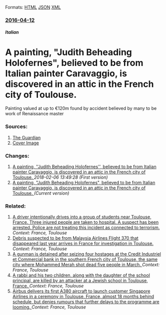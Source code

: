 
Formats: [HTML](/news/2016/04/12/a-painting-judith-beheading-holofernes-believed-to-be-from-italian-painter-caravaggio-is-discovered-in-an-attic-in-the-french-city-of.html)  [JSON](/news/2016/04/12/a-painting-judith-beheading-holofernes-believed-to-be-from-italian-painter-caravaggio-is-discovered-in-an-attic-in-the-french-city-of.json)  [XML](/news/2016/04/12/a-painting-judith-beheading-holofernes-believed-to-be-from-italian-painter-caravaggio-is-discovered-in-an-attic-in-the-french-city-of.xml)  

### [2016-04-12](/news/2016/04/12/index.md)

##### Italian
#  A painting, "Judith Beheading Holofernes", believed to be from Italian painter Caravaggio, is discovered in an attic in the French city of Toulouse. 

Painting valued at up to €120m found by accident believed by many to be work of Renaissance master


### Sources:

1. [The Guardian](https://www.theguardian.com/artanddesign/2016/apr/12/lost-caravaggio-causes-rift-in-art-world)
1. [Cover Image](https://i.guim.co.uk/img/media/34e021703f2ee9a834ff347a30119ba8284caacf/0_157_3500_2100/3500.jpg?w=1200&amp;h=630&amp;q=55&amp;auto=format&amp;usm=12&amp;fit=crop&amp;crop=faces%2Centropy&amp;bm=normal&amp;ba=bottom%2Cleft&amp;blend64=aHR0cHM6Ly91cGxvYWRzLmd1aW0uY28udWsvMjAxNi8wNS8yNS9vdmVybGF5LWxvZ28tMTIwMC05MF9vcHQucG5n&amp;s=6a62db3f7f0699445b80368dbc6a3bbc)

### Changes:

1. [ A painting, ''Judith Beheading Holofernes'', believed to be from Italian painter Caravaggio, is discovered in an attic in the French city of Toulouse. ](/news/2016/04/12/a-painting-judith-beheading-holofernes-believed-to-be-from-italian-painter-caravaggio-is-discovered-in-an-attic-in-the-french-city-o.md) _2018-02-06 13:49:28 (First version)_
1. [ A painting, "Judith Beheading Holofernes", believed to be from Italian painter Caravaggio, is discovered in an attic in the French city of Toulouse. ](/news/2016/04/12/a-painting-judith-beheading-holofernes-believed-to-be-from-italian-painter-caravaggio-is-discovered-in-an-attic-in-the-french-city-of.md) _(Current version)_

### Related:

1. [A driver intentionally drives into a group of students near Toulouse, France. Three injured people are taken to hospital. A suspect has been arrested. Police are not treating this incident as connected to terrorism. ](/news/2017/11/10/a-driver-intentionally-drives-into-a-group-of-students-near-toulouse-france-three-injured-people-are-taken-to-hospital-a-suspect-has-been.md) _Context: France, Toulouse_
2. [Debris suspected to be from Malaysia Airlines Flight 370 that disappeared last year arrives in France for investigation in Toulouse. ](/news/2015/08/1/debris-suspected-to-be-from-malaysia-airlines-flight-370-that-disappeared-last-year-arrives-in-france-for-investigation-in-toulouse.md) _Context: France, Toulouse_
3. [A gunman is detained after seizing four hostages at the Credit Industriel et Commercial bank in the southern French city of Toulouse, the same city where Mohammed Merah shot dead five people in March. ](/news/2012/06/20/a-gunman-is-detained-after-seizing-four-hostages-at-the-cra-c-dit-industriel-et-commercial-bank-in-the-southern-french-city-of-toulouse-the-s.md) _Context: France, Toulouse_
4. [A rabbi and his two children, along with the daughter of the school principal, are killed by an attacker at a Jewish school in Toulouse, France. ](/news/2012/03/19/a-rabbi-and-his-two-children-along-with-the-daughter-of-the-school-principal-are-killed-by-an-attacker-at-a-jewish-school-in-toulouse-fra.md) _Context: France, Toulouse_
5. [ Airbus delivers its first A380 aircraft to launch customer Singapore Airlines in a ceremony in Toulouse, France, almost 18 months behind schedule, but denies rumours that further delays to the programme are looming. ](/news/2007/10/15/airbus-delivers-its-first-a380-aircraft-to-launch-customer-singapore-airlines-in-a-ceremony-in-toulouse-france-almost-18-months-behind-sc.md) _Context: France, Toulouse_
